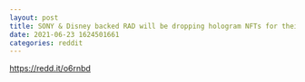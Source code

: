 ```yaml
--- 
layout: post 
title: SONY & Disney backed RAD will be dropping hologram NFTs for their first release 
date: 2021-06-23 1624501661 
categories: reddit 
--- 
```

https://redd.it/o6rnbd